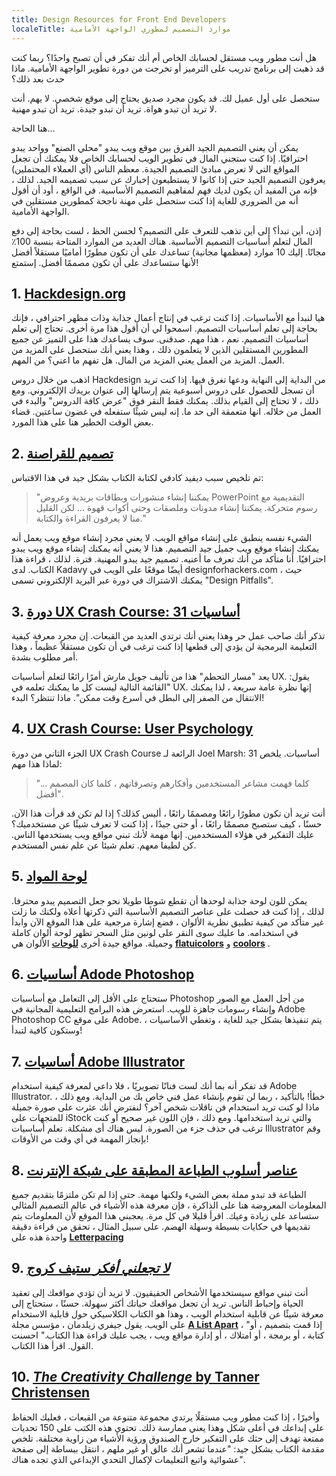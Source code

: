 ```yaml
---
title: Design Resources for Front End Developers
localeTitle: موارد التصميم لمطوري الواجهة الأمامية
---
```

هل أنت مطور ويب مستقل لحسابك الخاص أم أنك تفكر في أن تصبح واحدًا؟ ربما كنت قد ذهبت إلى برنامج تدريب على الترميز أو تخرجت من دورة تطوير الواجهة الأمامية. ماذا حدث بعد ذلك؟

ستحصل على أول عميل لك. قد يكون مجرد صديق يحتاج إلى موقع شخصي. لا يهم. أنت لا تريد أن تبدو هواة. تريد أن تبدو جيدة. تريد أن تبدو مهنية.

هنا الحاجة…

يمكن أن يعني التصميم الجيد الفرق بين موقع ويب يبدو "محلي الصنع" وواحد يبدو احترافيًا. إذا كنت ستجني المال في تطوير الويب لحسابك الخاص فلا يمكنك أن تجعل المواقع التي لا تعرض مبادئ التصميم الجيدة. معظم الناس (أي العملاء المحتملين) يعرفون التصميم الجيد حتى إذا كانوا لا يستطيعون إخبارك عن سبب تصميمه الجيد. لذلك ، فإنه من المفيد أن يكون لديك فهم لمفاهيم التصميم الأساسية. في الواقع ، أود أن أقول أنه من الضروري للغاية إذا كنت ستحصل على مهنة ناجحة كمطورين مستقلين في الواجهة الأمامية.

إذن، أين تبدأ؟ إلى أين تذهب للتعرف على التصميم؟ لحسن الحظ ، لست بحاجة إلى دفع المال لتعلم أساسيات التصميم الأساسية. هناك العديد من الموارد المتاحة بنسبة 100٪ مجانًا. إليك 10 موارد (معظمها مجانية) تساعدك على أن تكون مطورًا أماميًا مستقلاً أفضل لأنها ستساعدك على أن تكون مصممًا أفضل. إستمتع!

## 1\. [Hackdesign.org](https://hackdesign.org)

هيا لنبدأ مع الأساسيات. إذا كنت ترغب في إنتاج أعمال جذابة وذات مظهر احترافي ، فإنك بحاجة إلى تعلم أساسيات التصميم. اسمحوا لي أن أقول هذا مرة أخرى. تحتاج إلى تعلم أساسيات التصميم. نعم ، هذا مهم. صدقنى. سوف يساعدك هذا على التميز عن جميع المطورين المستقلين الذين لا يتعلمون ذلك ، وهذا يعني أنك ستحصل على المزيد من العمل. المزيد من العمل يعني المزيد من المال. هل تفهم ما اعني؟ من المهم.

اذهب من خلال دروس Hackdesign من البداية إلى النهاية ودعها تغرق فيها. إذا كنت تريد أن تسجل للحصول على دروس أسبوعية يتم إرسالها إلى عنوان بريدك الإلكتروني. ومع ذلك ، لا تحتاج إلى القيام بذلك. يمكنك فقط النقر فوق "عرض كافة الدروس" والبدء في العمل من خلاله. انها متعمقة الى حد ما. إنه ليس شيئًا ستفعله في غضون ساعتين. قضاء بعض الوقت الخطير هنا على هذا المورد.

## 2\. [تصميم للقراصنة](http://designforhackers.com)

تم تلخيص سبب ديفيد كادفي لكتابة الكتاب بشكل جيد في هذا الاقتباس:

> "يمكننا إنشاء منشورات وبطاقات بريدية وعروض PowerPoint التقديمية مع رسوم متحركة. يمكننا إنشاء مدونات وملصقات وحتى أكواب قهوة ... لكن القليل منا لا يعرفون القراءة والكتابة."

الشيء نفسه ينطبق على إنشاء مواقع الويب. لا يعني مجرد إنشاء موقع ويب يعمل أنه يمكنك إنشاء موقع ويب جميل جيد التصميم. هذا لا يعني أنه يمكنك إنشاء موقع ويب يبدو احترافيًا. أنا متأكد من أنك تعرف ما أعنيه. تصميم جيد يبدو المهنية. فترة. لذلك ، قراءة هذا الكتاب. لدى Kadavy أيضًا موقعًا على الويب في designforhackers.com ، حيث يمكنك الاشتراك في دورة عبر البريد الإلكتروني تسمى "Design Pitfalls".

## 3\. [دورة UX Crash Course: 31 أساسيات](http://thehipperelement.com/post/75476711614/ux-crash-course-31-fundamentals)

تذكر أنك صاحب عمل حر وهذا يعني أنك ترتدي العديد من القبعات. إن مجرد معرفة كيفية التعليمة البرمجية لن يؤدي إلى قطعها إذا كنت ترغب في أن تكون مستقلاً عظيماً ، وهذا أمر مطلوب بشدة.

يعد "مسار التحطم" هذا من تأليف جويل مارش أمرًا رائعًا لتعلم أساسيات UX. يقول: "القائمة التالية ليست كل ما يمكنك تعلمه في UX. إنها نظرة عامة سريعة ، لذا يمكنك الانتقال من الصفر إلى البطل في أسرع وقت ممكن". ماذا تنتظر؟ البدء!

## 4\. [UX Crash Course: User Psychology](http://thehipperelement.com/post/87574750438/ux-crash-course-user-psychology)

الجزء الثاني من دورة UX Crash Course الرائعة لـ Joel Marsh: 31 أساسيات. يلخص لماذا هذا مهم:

> "... كلما فهمت مشاعر المستخدمين وأفكارهم وتصرفاتهم ، كلما كان المصمم أفضل".

أنت تريد أن تكون مطورًا رائعًا ومصممًا رائعًا ، أليس كذلك؟ إذا لم تكن قد قرأت هذا الآن. حسنًا ، كيف ستصبح مصممًا رائعًا ، أو حتى جيدًا ، إذا كنت لا تعرف شيئًا عن مستخدميك؟ عليك التفكير في هؤلاء المستخدمين. إنها مهمة لأنك تبني مواقع ويب يستخدمها الناس. كن لطيفا معهم. تعلم شيئا عن علم نفس المستخدم.

## 5\. [لوحة المواد](https://www.materialpalette.com/)

يمكن للون لوحة جذابة لوحدها أن تقطع شوطا طويلا نحو جعل التصميم يبدو محترفا. لذلك ، إذا كنت قد حصلت على عناصر التصميم الأساسية التي ذكرتها أعلاه ولكنك ما زلت غير متأكد من كيفية تطبيق نظرية الألوان ، فضع إشارة مرجعية على هذا الموقع الآن وابدأ في استخدامه. ما عليك سوى النقر على لونين مثل السحر تظهر لوحة ألوان كاملة وجميلة. مواقع جيدة أخرى [**للوحات**](http://www.flatuicolors.com) الألوان هي [**flatuicolors**](http://www.flatuicolors.com) و [**coolors**](http://www.coolors.co) .

## 6\. [أساسيات Adode Photoshop](https://helpx.adobe.com/photoshop/tutorials.html)

ستحتاج على الأقل إلى التعامل مع أساسيات Photoshop من أجل العمل مع الصور وإنشاء رسومات جاهزة للويب. استعرض هذه البرامج التعليمية المجانية في Adobe Photoshop CC على موقع Adobe. يتم تنفيذها بشكل جيد للغاية ، وتغطي الأساسيات ، وستكون كافية لتبدأ!

## 7\. [أساسيات Adobe Illustrator](https://helpx.adobe.com/illustrator/tutorials.html)

قد تفكر أنه بما أنك لست فنانًا تصويريًا ، فلا داعي لمعرفة كيفية استخدام Adobe Illustrator. خطأ! بالتأكيد ، ربما لن تقوم بإنشاء عمل فني خاص بك من البداية. ومع ذلك ، ماذا لو كنت تريد استخدام فن ناقلات شخص آخر؟ لنفترض أنك عثرت على صورة جميلة للمتجهات على iStock والتي تريد استخدامها. ومع ذلك ، فإن اللون غير صحيح أو كنت ترغب في حذف جزء من الصورة. ليس هناك أى مشكلة. تعلم أساسيات Illustrator وقم بإنجاز المهمة في أي وقت من الأوقات!

## 8\. [عناصر أسلوب الطباعة المطبقة على شبكة الإنترنت](http://webtypography.net)

الطباعة قد تبدو مملة بعض الشيء ولكنها مهمة. حتى إذا لم تكن ملتزمًا بتقديم جميع المعلومات المعروضة هنا على الذاكرة ، فإن معرفة هذه الأشياء في عالم التصميم المثالي ستساعد على زيادة وعيك. اقرأ قليلا في كل مرة. يعجبني هذا الموقع لأن المعلومات يتم تقديمها في حكايات بسيطة وسهلة الهضم. على سبيل المثال ، تحقق من قراءة دقيقة واحدة هذه على [**Letterpacing**](http://webtypography.net/2.1.7)

## 9\. [_لا تجعلني أفكر_ ستيف كروج](http://www.amazon.com/Dont-Make-Me-Think-Usability/dp/0321344758)

أنت تبني مواقع سيستخدمها الأشخاص الحقيقيون. لا تريد أن تؤدي مواقعك إلى تعقيد الحياة وإحباط الناس. تريد أن تجعل مواقعك حياتك أكثر سهولة. حسنًا ، ستحتاج إلى معرفة شيئًا عن قابلية استخدام الويب ، وهذا هو الكتاب الكلاسيكي حول قابلية الاستخدام على الويب. يقول جيفري زيلدمان ، مؤسس مجلة [**A List Apart**](http://alistapart.com/) ، "إذا قمت بتصميم ، أو كتابة ، أو برمجة ، أو امتلاك ، أو إدارة مواقع ويب ، يجب عليك قراءة هذا الكتاب." احسنت القول. اقرأ هذا الكتاب.

## 10\. [_The Creativity Challenge_ by Tanner Christensen](http://www.amazon.com/Creativity-Challenge-Experiment-Innovate-Inspire/dp/1440588333)

وأخيرًا ، إذا كنت مطور ويب مستقلًا يرتدي مجموعة متنوعة من القبعات ، فعليك الحفاظ على إبداعك في أعلى شكل وهذا يعني ممارسة ذلك. تحتوي هذه الكتب على 150 تحديات ممتعة تهدف إلى حثك على التفكير خارج الصندوق ورؤية الأشياء من زاوية مختلفة. تلخص مقدمة الكتاب بشكل جيد: "عندما تشعر أنك عالق أو غير ملهم ، انتقل ببساطة إلى صفحة عشوائية واتبع التعليمات لإكمال التحدي الإبداعي الذي تجده هناك".